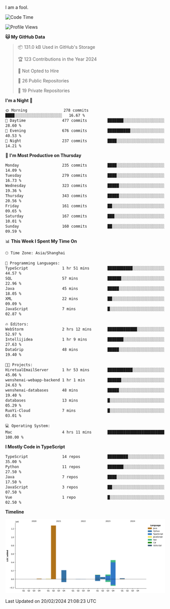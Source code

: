 I am a fool.

<!--START_SECTION:waka-->
![Code Time](http://img.shields.io/badge/Code%20Time-1%2C199%20hrs%2049%20mins-blue)

![Profile Views](http://img.shields.io/badge/Profile%20Views-0-blue)

**🐱 My GitHub Data** 

> 📦 131.0 kB Used in GitHub's Storage 
 > 
> 🏆 123 Contributions in the Year 2024
 > 
> 🚫 Not Opted to Hire
 > 
> 📜 26 Public Repositories 
 > 
> 🔑 19 Private Repositories 
 > 
**I'm a Night 🦉** 

```text
🌞 Morning                278 commits         ████░░░░░░░░░░░░░░░░░░░░░   16.67 % 
🌆 Daytime                477 commits         ███████░░░░░░░░░░░░░░░░░░   28.60 % 
🌃 Evening                676 commits         ██████████░░░░░░░░░░░░░░░   40.53 % 
🌙 Night                  237 commits         ████░░░░░░░░░░░░░░░░░░░░░   14.21 % 
```
📅 **I'm Most Productive on Thursday** 

```text
Monday                   235 commits         ████░░░░░░░░░░░░░░░░░░░░░   14.09 % 
Tuesday                  279 commits         ████░░░░░░░░░░░░░░░░░░░░░   16.73 % 
Wednesday                323 commits         █████░░░░░░░░░░░░░░░░░░░░   19.36 % 
Thursday                 343 commits         █████░░░░░░░░░░░░░░░░░░░░   20.56 % 
Friday                   161 commits         ██░░░░░░░░░░░░░░░░░░░░░░░   09.65 % 
Saturday                 167 commits         ███░░░░░░░░░░░░░░░░░░░░░░   10.01 % 
Sunday                   160 commits         ██░░░░░░░░░░░░░░░░░░░░░░░   09.59 % 
```


📊 **This Week I Spent My Time On** 

```text
🕑︎ Time Zone: Asia/Shanghai

💬 Programming Languages: 
TypeScript               1 hr 51 mins        ███████████░░░░░░░░░░░░░░   44.57 % 
SQL                      57 mins             ██████░░░░░░░░░░░░░░░░░░░   22.96 % 
Java                     45 mins             █████░░░░░░░░░░░░░░░░░░░░   18.05 % 
XML                      22 mins             ██░░░░░░░░░░░░░░░░░░░░░░░   09.09 % 
JavaScript               7 mins              █░░░░░░░░░░░░░░░░░░░░░░░░   02.87 % 

🔥 Editors: 
WebStorm                 2 hrs 12 mins       █████████████░░░░░░░░░░░░   52.97 % 
Intellijidea             1 hr 9 mins         ███████░░░░░░░░░░░░░░░░░░   27.63 % 
DataGrip                 48 mins             █████░░░░░░░░░░░░░░░░░░░░   19.40 % 

🐱‍💻 Projects: 
HiretualEmailServer      1 hr 53 mins        ███████████░░░░░░░░░░░░░░   45.06 % 
wenshenai-webapp-backend 1 hr 1 min          ██████░░░░░░░░░░░░░░░░░░░   24.63 % 
wenshenai-databases      48 mins             █████░░░░░░░░░░░░░░░░░░░░   19.40 % 
databases                13 mins             █░░░░░░░░░░░░░░░░░░░░░░░░   05.29 % 
RuoYi-Cloud              7 mins              █░░░░░░░░░░░░░░░░░░░░░░░░   03.01 % 

💻 Operating System: 
Mac                      4 hrs 11 mins       █████████████████████████   100.00 % 
```

**I Mostly Code in TypeScript** 

```text
TypeScript               14 repos            █████████░░░░░░░░░░░░░░░░   35.00 % 
Python                   11 repos            ███████░░░░░░░░░░░░░░░░░░   27.50 % 
Java                     7 repos             ████░░░░░░░░░░░░░░░░░░░░░   17.50 % 
JavaScript               3 repos             ██░░░░░░░░░░░░░░░░░░░░░░░   07.50 % 
Vue                      1 repo              █░░░░░░░░░░░░░░░░░░░░░░░░   02.50 % 
```



**Timeline**

![Lines of Code chart](https://raw.githubusercontent.com/VeejaLiu/VeejaLiu/master/assets/bar_graph.png)


 Last Updated on 20/02/2024 21:08:23 UTC
<!--END_SECTION:waka-->
